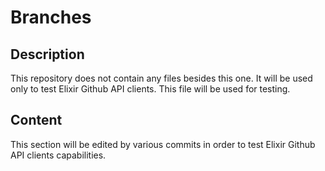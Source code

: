 # Branches

## Description

This repository does not contain any files besides this one. It will be used only
to test Elixir Github API clients. This file will be used for testing.

## Content

This section will be edited by various commits in order to test Elixir Github API
clients capabilities.
